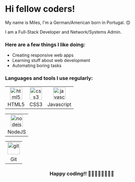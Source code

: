 # Hi fellow coders!

My name is Miles, I'm a German/American born in Portugal. 😊

I am a Full-Stack Developer and Network/Systems Admin.

### Here are a few things I like doing:

- Creating responsive web apps
- Learning stuff about web development
- Automating boring tasks

### Languages and tools I use regularly:


<table>
  <tr>
    <td align="center"><a href="https://developer.mozilla.org/en-US/docs/Web/HTML"><img src="https://cdn.jsdelivr.net/gh/devicons/devicon/icons/html5/html5-original.svg" alt="html5" width="40" height="40"/></a></td>
    <td align="center"><a href="https://developer.mozilla.org/en-US/docs/Web/CSS"><img src="https://cdn.jsdelivr.net/gh/devicons/devicon/icons/css3/css3-original.svg" alt="css3" width="40" height="40"/></a></td>
    <td align="center"><a href="https://developer.mozilla.org/en-US/docs/Web/JavaScript"><img src="https://cdn.jsdelivr.net/gh/devicons/devicon/icons/javascript/javascript-plain.svg" alt="javascript" width="40" height="40"/></a></td>
  </tr>
  <tr>
    <td align="center">HTML5</td>
    <td align="center">CSS3</td>
    <td align="center">Javascript</td>
  </tr>
</table>

<table>
  <tr>
    <td align="center"><a href="https://nodejs.org/en/"><img src="https://cdn.jsdelivr.net/gh/devicons/devicon/icons/nodejs/nodejs-original-wordmark.svg" alt="nodejs" width="40" height="40"/></a></td>
  </tr>
  <tr>
    <td align="center">NodeJS</td>
  </tr>
</table>

<table>
  <tr>
    <td align="center"><a href="https://git-scm.com/"><img src="https://cdn.jsdelivr.net/gh/devicons/devicon/icons/git/git-original.svg" alt="git" width="40" height="40"/></a></td>
  </tr>
  <tr>
    <td align="center">Git</td>
  </tr>
</table>

<div align="center"><h3>Happy coding!! 👨‍💻👩‍💻👨‍💻👩‍💻</h2></div>
